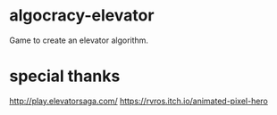 # algocracy-elevator

Game to create an elevator algorithm.

# special thanks

http://play.elevatorsaga.com/
https://rvros.itch.io/animated-pixel-hero
